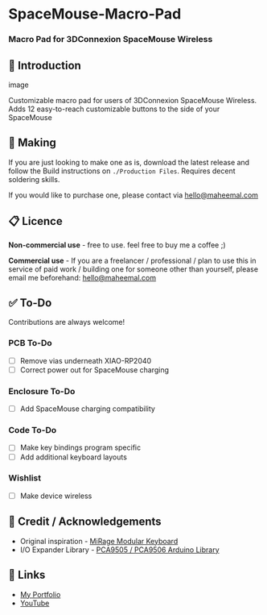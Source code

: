 # SpaceMouse-Macro-Pad

### Macro Pad for 3DConnexion SpaceMouse Wireless







## :blue_book: Introduction

image

Customizable macro pad for users of 3DConnexion SpaceMouse Wireless. Adds 12 easy-to-reach customizable buttons to the side of your SpaceMouse





## :battery: Making

If you are just looking to make one as is, download the latest release and follow the Build instructions on ```./Production Files```. Requires decent soldering skills.

If you would like to purchase one, please contact via [hello@maheemal.com](mailto:hello@maheemal.com)



## :clipboard: Licence 

**Non-commercial use** - free to use. feel free to buy me a coffee ;)

**Commercial use** - If you are a freelancer / professional / plan to use this in service of paid work / building one for someone other than yourself, please email me beforehand: [hello@maheemal.com](mailto:hello@maheemal.com)




## :white_check_mark: To-Do

Contributions are always welcome!

### PCB To-Do
- [ ] Remove vias underneath XIAO-RP2040
- [ ] Correct power out for SpaceMouse charging
### Enclosure To-Do
- [ ] Add SpaceMouse charging compatibility
### Code To-Do
- [ ] Make key bindings program specific
- [ ] Add additional keyboard layouts
### Wishlist
- [ ] Make device wireless







## :loudspeaker: Credit / Acknowledgements

- Original inspiration - [MiRage Modular Keyboard](https://github.com/zackfreedman/mirage)
- I/O Expander Library - [PCA9505 / PCA9506 Arduino Library](https://github.com/tofuman0/PCA9505_06)



## :link: Links
- [My Portfolio](https://www.maheemal.com/)
- [YouTube](https://www.youtube.com/@buxzed)
